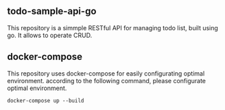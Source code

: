 ## todo-sample-api-go
This repository is a simmple RESTful API for managing todo list, built using go. It allows to operate CRUD.

## docker-compose
This repository uses docker-compose for easily configurating optimal environment.
according to the following command, please configurate optimal environment.

```ssh
docker-compose up --build
```
